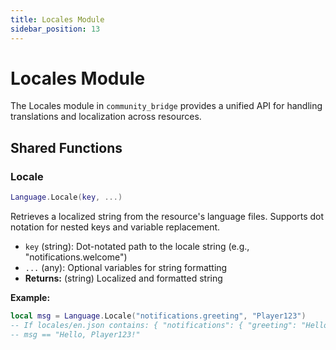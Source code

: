 ```yaml
---
title: Locales Module
sidebar_position: 13
---
```


# Locales Module

The Locales module in `community_bridge` provides a unified API for handling translations and localization across resources.

## Shared Functions

### Locale
```lua
Language.Locale(key, ...)
```
Retrieves a localized string from the resource's language files. Supports dot notation for nested keys and variable replacement.
- `key` (string): Dot-notated path to the locale string (e.g., "notifications.welcome")
- `...` (any): Optional variables for string formatting
- **Returns:** (string) Localized and formatted string

**Example:**
```lua
local msg = Language.Locale("notifications.greeting", "Player123")
-- If locales/en.json contains: { "notifications": { "greeting": "Hello, %s!" } }
-- msg == "Hello, Player123!"
```
